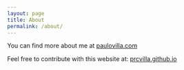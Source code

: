 ```yaml
---
layout: page
title: About
permalink: /about/
---
```


You can find more about me at [paulovilla.com](http://paulovilla.com)

Feel free to contribute with this website at: [prcvilla.github.io](https://github.com/prcvilla/prcvilla.github.io)
